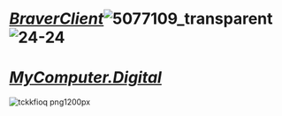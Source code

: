 #  ***[BraverClient](https://tdljt22b-4000.euw.devtunnels.ms)***![5077109_transparent](https://github.com/BraverClient/HelloWorld/assets/93947784/a19a781d-d81d-4c71-a75a-7b92dfe14b60) ![24-24](https://github.com/BraverClient/HelloWorld/assets/93947784/b2c35739-a37c-4299-9f9d-8fdf3de3422c)

# ***[MyComputer.Digital](https://mycomputer.digital/Fast-pages/)***







![tckkfioq png1200px](https://github.com/BraverClient/HelloWorld/assets/93947784/9d48f394-eb5b-45a5-867b-aedff0d0c490)
